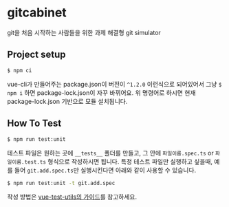 # gitcabinet
git을 처음 시작하는 사람들을 위한 과제 해결형 git simulator

## Project setup
```
$ npm ci
```
vue-cli가 만들어주는 package.json이 버전이 `^1.2.0` 이런식으로 되어있어서 그냥 `$ npm i` 하면 package-lock.json이 자꾸 바뀌어요. 위 명령어로 하시면 현재 package-lock.json 기반으로 모듈 설치됩니다.

## How To Test
```
$ npm run test:unit
```
테스트 파일은 원하는 곳에 `__tests__` 폴더를 만들고, 그 안에 `파일이름.spec.ts` or `파일이름.test.ts` 형식으로 작성하시면 됩니다.
특정 테스트 파일만 실행하고 싶을때, 예를 들어 `git.add.spec.ts`만 실행시킨다면 아래와 같이 사용할 수 있습니다.
```sh
$ npm run test:unit -t git.add.spec
```
작성 방법은 [vue-test-utils의 가이드](https://vue-test-utils.vuejs.org/guides/#getting-started)를 참고하세요.


